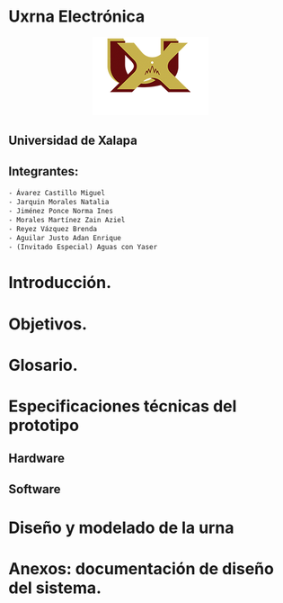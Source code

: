 # Uxrna Electrónica

[//]: # "Institución educativa, líder del proyecto e integrantes del equipo."
[//]: # "![UX Logo](imgs/ux_logo.png)"
<p align="center">
  <img src="imgs/ux_logo.png" />
</p>

## Universidad de Xalapa 
## Integrantes:
    - Ávarez Castillo Miguel
    - Jarquin Morales Natalia
    - Jiménez Ponce Norma Ines
    - Morales Martínez Zain Aziel
    - Reyez Vázquez Brenda
    - Aguilar Justo Adan Enrique
    - (Invitado Especial) Aguas con Yaser
# Introducción.

# Objetivos.

# Glosario.

# Especificaciones técnicas del prototipo 

## Hardware

## Software

# Diseño y modelado de la urna 
[//]: # "(Plano en 3D, Impresión en 4D, maqueta, dibujo isométrico, etc.), especificando material y dimensiones."

# Anexos: documentación de diseño del sistema.
